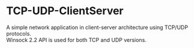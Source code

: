 # TCP-UDP-ClientServer
A simple network application in client-server architecture using TCP/UDP protocols.  
Winsock 2.2 API is used for both TCP and UDP versions.
